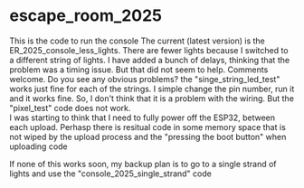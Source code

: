 # escape_room_2025
This is the code to run the console
The current (latest version) is the ER_2025_console_less_lights.  There are fewer lights because I switched to a different string of lights.
I have added a bunch of delays, thinking that the problem was a timing issue.  But that did not seem to help.
Comments welcome.  Do you see any obvious problems?
the "singe_string_led_test" works just fine for each of the strings.  I simple change the pin number, run it and it works fine.
So, I don't think that it is a problem with the wiring.
But the "pixel_test" code does not work.  
I was starting to think that I need to fully power off the ESP32, between each upload.  Perhasp there is resitual code in some memory space
that is not wiped by the upload process and the "pressing the boot button" when uploading code

If none of this works soon, my backup plan is to go to a single strand of lights and use the "console_2025_single_strand" code 

